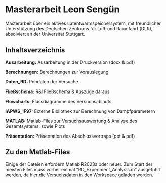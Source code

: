 # Masterarbeit Leon Sengün
Masterarbeit über ein aktives Latentwärmspeichersystem, mit freundlicher Unterstützung des Deutschen Zentrums für Luft-und Raumfahrt (DLR), absolviert an der Universität Stuttgart. 

## Inhaltsverzeichnis

**Ausarbeitung:** Ausarbeitung in der Druckversion (docx & pdf)

**Berechnungen:** Berechnungen zur Vorauslegung

**Daten_RD:** Rohdaten der Versuche

**Fließschema:** R&I Fließschema & Auszüge daraus

**Flowcharts:** Flussdiagramme des Versuchsablaufs

**IAPWS_IF97:** Externe Bibliothek zur Berechnung von Dampfparametern

**MATLAB:** Matlab-Files zur Versuchsauswertung & Analyse des Gesamtsystems, sowie Plots

**Präsentation:** Präsentation des Abschlussvortrags (ppt & pdf)

## Zu den Matlab-Files
Einige der Dateien erfordern Matlab R2023a oder neuer.
Zum Start der meisten Files muss vorher einmal "RD_Experiment_Analysis.m" ausgeführt werden, da hier die Versuchsdaten in den Workspace geladen werden.
